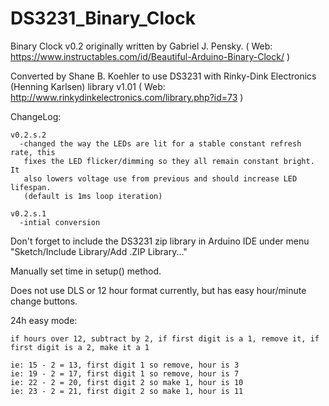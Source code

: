 # DS3231_Binary_Clock

Binary Clock v0.2 originally written by Gabriel J. Pensky.
( Web: https://www.instructables.com/id/Beautiful-Arduino-Binary-Clock/ )

Converted by Shane B. Koehler to use DS3231 with Rinky-Dink Electronics (Henning Karlsen) library v1.01
( Web: http://www.rinkydinkelectronics.com/library.php?id=73 )

ChangeLog:

	v0.2.s.2
 	  -changed the way the LEDs are lit for a stable constant refresh rate, this
  	   fixes the LED flicker/dimming so they all remain constant bright. It
  	   also lowers voltage use from previous and should increase LED lifespan.
  	   (default is 1ms loop iteration)

	v0.2.s.1
 	  -intial conversion

Don't forget to include the DS3231 zip library in Arduino IDE under menu "Sketch/Include Library/Add .ZIP Library..."

Manually set time in setup() method.

Does not use DLS or 12 hour format currently, but has easy hour/minute change buttons.

24h easy mode: 
	
	if hours over 12, subtract by 2, if first digit is a 1, remove it, if first digit is a 2, make it a 1
		
	ie: 15 - 2 = 13, first digit 1 so remove, hour is 3
	ie: 19 - 2 = 17, first digit 1 so remove, hour is 7
	ie: 22 - 2 = 20, first digit 2 so make 1, hour is 10
	ie: 23 - 2 = 21, first digit 2 so make 1, hour is 11
